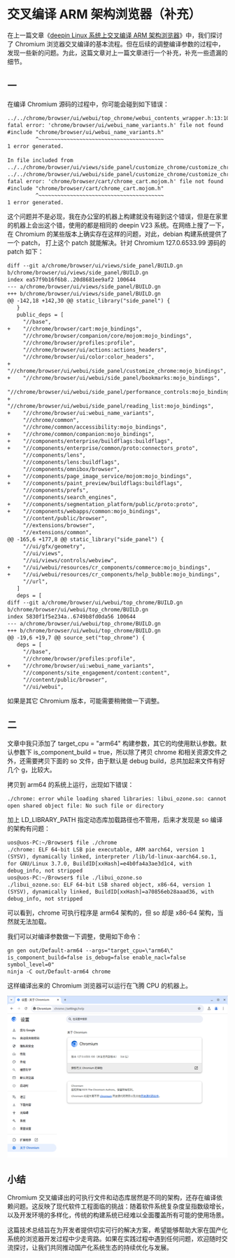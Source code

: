 # 交叉编译 ARM 架构浏览器（补充）

在上一篇文章《[deepin Linux 系统上交叉编译 ARM 架构浏览器](https://mp.weixin.qq.com/s/Ob_bGXtA9xLsAFbh62UFdQ)》中，我们探讨了 Chromium 浏览器交叉编译的基本流程。但在后续的调整编译参数的过程中，发现一些新的问题。为此，这篇文章对上一篇文章进行一个补充，补充一些遗漏的细节。

## 一

在编译 Chromium 源码的过程中，你可能会碰到如下错误：

```
../../chrome/browser/ui/webui/top_chrome/webui_contents_wrapper.h:13:10: fatal error: 'chrome/browser/ui/webui_name_variants.h' file not found
#include "chrome/browser/ui/webui_name_variants.h"
         ^~~~~~~~~~~~~~~~~~~~~~~~~~~~~~~~~~~~~~~~~
1 error generated.

In file included from ../../chrome/browser/ui/views/side_panel/customize_chrome/customize_chrome_side_panel_controller.cc:19:
../../chrome/browser/ui/webui/side_panel/customize_chrome/customize_chrome_ui.h:12:10: fatal error: 'chrome/browser/cart/chrome_cart.mojom.h' file not found
#include "chrome/browser/cart/chrome_cart.mojom.h"
         ^~~~~~~~~~~~~~~~~~~~~~~~~~~~~~~~~~~~~~~~~
1 error generated.
```

这个问题并不是必现，我在办公室的机器上构建就没有碰到这个错误，但是在家里的机器上会出这个错，使用的都是相同的 deepin V23 系统。在网络上搜了一下，在 Chromium 的某些版本上确实存在这样的问题，对此，debian 构建系统提供了一个 patch， 打上这个 patch 就能解决。针对 Chromium 127.0.6533.99 源码的 patch 如下：

```
diff --git a/chrome/browser/ui/views/side_panel/BUILD.gn b/chrome/browser/ui/views/side_panel/BUILD.gn
index ea57f9b16f6b8..20d8681ee9af2 100644
--- a/chrome/browser/ui/views/side_panel/BUILD.gn
+++ b/chrome/browser/ui/views/side_panel/BUILD.gn
@@ -142,18 +142,30 @@ static_library("side_panel") {
   }
   public_deps = [
     "//base",
+    "//chrome/browser/cart:mojo_bindings",
     "//chrome/browser/companion/core/mojom:mojo_bindings",
     "//chrome/browser/profiles:profile",
     "//chrome/browser/ui/actions:actions_headers",
     "//chrome/browser/ui/color:color_headers",
+    "//chrome/browser/ui/webui/side_panel/customize_chrome:mojo_bindings",
+    "//chrome/browser/ui/webui/side_panel/bookmarks:mojo_bindings",
     "//chrome/browser/ui/webui/side_panel/performance_controls:mojo_bindings",
+    "//chrome/browser/ui/webui/side_panel/reading_list:mojo_bindings",
+    "//chrome/browser/ui:webui_name_variants",
     "//chrome/common",
     "//chrome/common/accessibility:mojo_bindings",
+    "//chrome/common/companion:mojo_bindings",
+    "//components/enterprise/buildflags:buildflags",
+    "//components/enterprise/common/proto:connectors_proto",
     "//components/lens",
     "//components/lens:buildflags",
     "//components/omnibox/browser",
+    "//components/page_image_service/mojom:mojo_bindings",
+    "//components/paint_preview/buildflags:buildflags",
     "//components/prefs",
     "//components/search_engines",
+    "//components/segmentation_platform/public/proto:proto",
+    "//components/webapps/common:mojo_bindings",
     "//content/public/browser",
     "//extensions/browser",
     "//extensions/common",
@@ -165,6 +177,8 @@ static_library("side_panel") {
     "//ui/gfx/geometry",
     "//ui/views",
     "//ui/views/controls/webview",
+    "//ui/webui/resources/cr_components/commerce:mojo_bindings",
+    "//ui/webui/resources/cr_components/help_bubble:mojo_bindings",
     "//url",
   ]
   deps = [
diff --git a/chrome/browser/ui/webui/top_chrome/BUILD.gn b/chrome/browser/ui/webui/top_chrome/BUILD.gn
index 5830f1f5e234a..6749b8fd0da56 100644
--- a/chrome/browser/ui/webui/top_chrome/BUILD.gn
+++ b/chrome/browser/ui/webui/top_chrome/BUILD.gn
@@ -19,6 +19,7 @@ source_set("top_chrome") {
   deps = [
     "//base",
     "//chrome/browser/profiles:profile",
+    "//chrome/browser/ui:webui_name_variants",
     "//components/site_engagement/content:content",
     "//content/public/browser",
     "//ui/webui",
```

如果是其它 Chromium 版本，可能需要稍微做一下调整。

## 二

文章中我只添加了 target_cpu = "arm64" 构建参数，其它的均使用默认参数。默认参数下 is_component_build = true，所以除了拷贝 chrome 和相关资源文件之外，还需要拷贝下面的 so 文件，由于默认是 debug build，总共加起来文件有好几个 g，比较大。

拷贝到 arm64 的系统上运行，出现如下错误：

```
./chrome: error while loading shared libraries: libui_ozone.so: cannot open shared object file: No such file or directory
```

加上 LD_LIBRARY_PATH 指定动态库加载路径也不管用，后来才发现是 so 编译的架构有问题：

```
uos@uos-PC:~/Browser$ file ./chrome
./chrome: ELF 64-bit LSB pie executable, ARM aarch64, version 1 (SYSV), dynamically linked, interpreter /lib/ld-linux-aarch64.so.1, for GNU/Linux 3.7.0, BuildID[xxHash]=e4b0fa4a3ae3d1c4, with debug_info, not stripped
uos@uos-PC:~/Browser$ file ./libui_ozone.so 
./libui_ozone.so: ELF 64-bit LSB shared object, x86-64, version 1 (SYSV), dynamically linked, BuildID[xxHash]=a70856eb28aaad36, with debug_info, not stripped
```

可以看到，chrome 可执行程序是 arm64 架构的，但 so 却是 x86-64 架构，当然就无法加载。

我们可以对编译参数做一下调整，使用如下命令：

```
gn gen out/Default-arm64 --args="target_cpu=\"arm64\" is_component_build=false is_debug=false enable_nacl=false symbol_level=0"
ninja -C out/Default-arm64 chrome
```

这样编译出来的 Chromium 浏览器可以运行在飞腾 CPU 的机器上。

![](https://raw.githubusercontent.com/mogoweb/mywritings/master/book_wechat/2025/202503/images/cross_compile_chromium_01.png)

## 小结

Chromium 交叉编译出的可执行文件和动态库居然是不同的架构，还存在编译依赖问题。这反映了现代软件工程面临的挑战：随着软件系统复杂度呈指数级增长，以及开发环境的多样化，传统的构建系统已经难以全面覆盖所有可能的使用场景。

这篇技术总结旨在为开发者提供切实可行的解决方案，希望能够帮助大家在国产化系统的浏览器开发过程中少走弯路。如果在实践过程中遇到任何问题，欢迎随时交流探讨，让我们共同推动国产化系统生态的持续优化与发展。